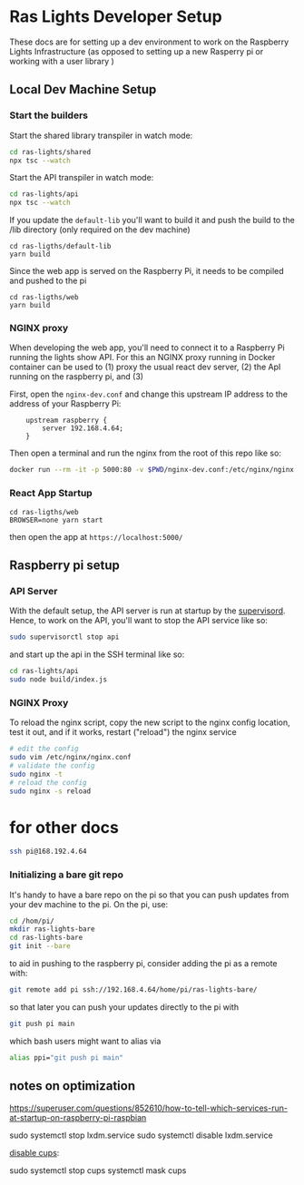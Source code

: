 # Ras Lights Developer Setup

These docs are for setting up a dev environment to work on the Raspberry Lights
Infrastructure (as opposed to setting up a new Rasperry pi or working with a
user library )

## Local Dev Machine Setup

### Start the builders

Start the shared library transpiler in watch mode:

```sh
cd ras-lights/shared
npx tsc --watch
```

Start the API transpiler in watch mode:

```sh
cd ras-lights/api
npx tsc --watch
```

If you update the `default-lib` you'll want to build it and push the build to
the /lib directory (only required on the dev machine)

```
cd ras-ligths/default-lib
yarn build
```

Since the web app is served on the Raspberry Pi, it needs to be compiled and pushed to the pi

```
cd ras-ligths/web
yarn build
```

### NGINX proxy

When developing the web app, you'll need to connect it to a Raspberry Pi
running the lights show API.  For this an NGINX proxy running in Docker
container can be used to (1) proxy the usual react dev server, (2) the ApI
running on the raspberry pi, and (3) 

First, open the `nginx-dev.conf`  and change this upstream IP address to the
address of your Raspberry Pi:

```nginx
    upstream raspberry {
        server 192.168.4.64;
    }
```

Then open a terminal and run the nginx from the root of this repo like so: 

```sh
docker run --rm -it -p 5000:80 -v $PWD/nginx-dev.conf:/etc/nginx/nginx.conf nginx
```

### React App Startup

```
cd ras-ligths/web
BROWSER=none yarn start
```

then open the app at `https://localhost:5000/`

## Raspberry pi setup

### API Server

With the default setup, the API server is run at startup by the
[supervisord](http://supervisord.org/). Hence, to work on the API, you'll want
to stop the API service like so:

```sh
sudo supervisorctl stop api
```

and start up the api in the SSH terminal like so: 

```sh
cd ras-lights/api
sudo node build/index.js
```

### NGINX Proxy

To reload the nginx script, copy the new script to the nginx config location,
test it out, and if it works, restart ("reload") the nginx service

```sh
# edit the config
sudo vim /etc/nginx/nginx.conf
# validate the config
sudo nginx -t
# reload the config
sudo nginx -s reload
```

# for other docs

```sh
ssh pi@168.192.4.64
```

### Initializing a bare git repo

It's handy to have a bare repo on the pi so that you can push updates from your
dev machine to the pi.  On the pi, use: 

```sh
cd /hom/pi/
mkdir ras-lights-bare
cd ras-lights-bare
git init --bare
```

to aid in pushing to the raspberry pi, consider adding the pi as a remote with:

```sh
git remote add pi ssh://192.168.4.64/home/pi/ras-lights-bare/
```

so that later you can push your updates directly to the pi with 

```sh
git push pi main
```

which bash users might want to alias via

```sh
alias ppi="git push pi main"
```

## notes on optimization

https://superuser.com/questions/852610/how-to-tell-which-services-run-at-startup-on-raspberry-pi-raspbian

sudo systemctl stop lxdm.service
sudo systemctl disable lxdm.service

[disable cups](https://unix.stackexchange.com/questions/480082/how-to-disable-cups-service-on-reboot-with-systemd):

sudo systemctl stop cups
systemctl mask cups